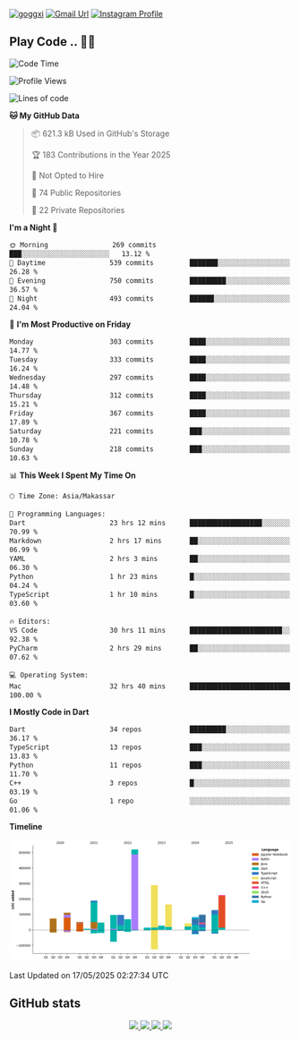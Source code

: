 [![goggxi](https://img.shields.io/badge/Portofolio-Goggxi-orange)](https://goggxi.github.io)
[![Gmail Url](https://img.shields.io/twitter/url?label=Goggxi@gmail.com&logo=gmail&style=social&url=http%3A%2F%2Fmailto%3Acontact.Goggxi@gmail.com)](mailto:Goggxi@gmail.com) [![Instagram Profile](https://img.shields.io/twitter/url?label=moh_rifkan&logo=instagram&style=social&url=https://www.instagram.com/moh_rifkan/)](https://www.instagram.com/moh_rifkan/)

## Play Code .. 💬🚀

<!-- [![Moh Rifkan GitHub stats](https://github-readme-stats.vercel.app/api?username=goggxi&count_private=true&show_icons=true&theme=dracula&custom_title=Goggxi%20Statistic%20🚀)](https://github.com/goggxi/goggxi)

[![Top Langs](https://github-readme-stats.vercel.app/api/top-langs/?username=goggxi&langs_count=8&layout=compact&show_icons=true&theme=dracula)](https://github.com/goggxi/goggxi) -->

<!--START_SECTION:waka-->
![Code Time](http://img.shields.io/badge/Code%20Time-4%2C302%20hrs%2046%20mins-blue)

![Profile Views](http://img.shields.io/badge/Profile%20Views-9-blue)

![Lines of code](https://img.shields.io/badge/From%20Hello%20World%20I%27ve%20Written-2.3%20million%20lines%20of%20code-blue)

**🐱 My GitHub Data** 

> 📦 621.3 kB Used in GitHub's Storage 
 > 
> 🏆 183 Contributions in the Year 2025
 > 
> 🚫 Not Opted to Hire
 > 
> 📜 74 Public Repositories 
 > 
> 🔑 22 Private Repositories 
 > 
**I'm a Night 🦉** 

```text
🌞 Morning                269 commits         ███░░░░░░░░░░░░░░░░░░░░░░   13.12 % 
🌆 Daytime                539 commits         ███████░░░░░░░░░░░░░░░░░░   26.28 % 
🌃 Evening                750 commits         █████████░░░░░░░░░░░░░░░░   36.57 % 
🌙 Night                  493 commits         ██████░░░░░░░░░░░░░░░░░░░   24.04 % 
```
📅 **I'm Most Productive on Friday** 

```text
Monday                   303 commits         ████░░░░░░░░░░░░░░░░░░░░░   14.77 % 
Tuesday                  333 commits         ████░░░░░░░░░░░░░░░░░░░░░   16.24 % 
Wednesday                297 commits         ████░░░░░░░░░░░░░░░░░░░░░   14.48 % 
Thursday                 312 commits         ████░░░░░░░░░░░░░░░░░░░░░   15.21 % 
Friday                   367 commits         ████░░░░░░░░░░░░░░░░░░░░░   17.89 % 
Saturday                 221 commits         ███░░░░░░░░░░░░░░░░░░░░░░   10.78 % 
Sunday                   218 commits         ███░░░░░░░░░░░░░░░░░░░░░░   10.63 % 
```


📊 **This Week I Spent My Time On** 

```text
🕑︎ Time Zone: Asia/Makassar

💬 Programming Languages: 
Dart                     23 hrs 12 mins      ██████████████████░░░░░░░   70.99 % 
Markdown                 2 hrs 17 mins       ██░░░░░░░░░░░░░░░░░░░░░░░   06.99 % 
YAML                     2 hrs 3 mins        ██░░░░░░░░░░░░░░░░░░░░░░░   06.30 % 
Python                   1 hr 23 mins        █░░░░░░░░░░░░░░░░░░░░░░░░   04.24 % 
TypeScript               1 hr 10 mins        █░░░░░░░░░░░░░░░░░░░░░░░░   03.60 % 

🔥 Editors: 
VS Code                  30 hrs 11 mins      ███████████████████████░░   92.38 % 
PyCharm                  2 hrs 29 mins       ██░░░░░░░░░░░░░░░░░░░░░░░   07.62 % 

💻 Operating System: 
Mac                      32 hrs 40 mins      █████████████████████████   100.00 % 
```

**I Mostly Code in Dart** 

```text
Dart                     34 repos            █████████░░░░░░░░░░░░░░░░   36.17 % 
TypeScript               13 repos            ███░░░░░░░░░░░░░░░░░░░░░░   13.83 % 
Python                   11 repos            ███░░░░░░░░░░░░░░░░░░░░░░   11.70 % 
C++                      3 repos             █░░░░░░░░░░░░░░░░░░░░░░░░   03.19 % 
Go                       1 repo              ░░░░░░░░░░░░░░░░░░░░░░░░░   01.06 % 
```



**Timeline**

![Lines of Code chart](https://raw.githubusercontent.com/Goggxi/Goggxi/main/assets/bar_graph.png)


 Last Updated on 17/05/2025 02:27:34 UTC
<!--END_SECTION:waka-->

## GitHub stats

<p align="center">
  <a href="https://github.com/goggxi">
    <img src="http://github-profile-summary-cards.vercel.app/api/cards/profile-details?username=goggxi&theme=transparent" />
  </a>
  <a href="https://github.com/goggxi">
    <img src="https://github-readme-streak-stats.herokuapp.com/?user=goggxi&hide_border=true&card_width=338&theme=transparent" />
  </a>
  <a href="https://github.com/goggxi">
    <img src="http://github-profile-summary-cards.vercel.app/api/cards/stats?username=goggxi&theme=transparent" />
  </a>
  <a href="https://github.com/goggxi">
    <img src="https://github-readme-stats.vercel.app/api/top-langs/?username=goggxi&langs_count=10&exclude_repo=&hide=c,makefile,html,css,sass,nix,nunjucks,tsql,dockerfile,shell&card_width=699&hide_border=true&theme=transparent" />
  </a>
  <!-- <br/>
  <a href="https://github.com/goggxi">
    <img src="https://komarev.com/ghpvc/?username=goggxi&color=blue&style=flat" />
  </a> -->
</p>
